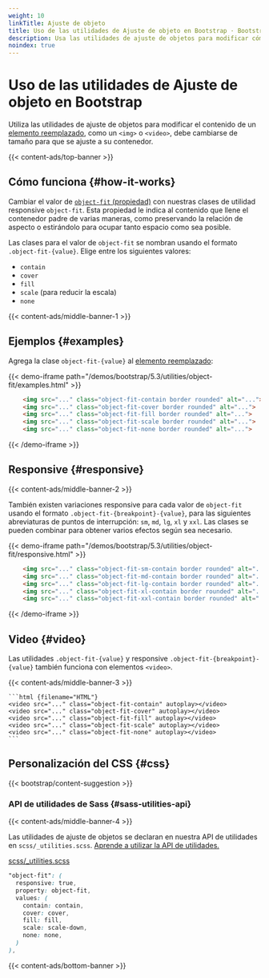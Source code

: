 ```yaml
---
weight: 10
linkTitle: Ajuste de objeto
title: Uso de las utilidades de Ajuste de objeto en Bootstrap · Bootstrap en Español v5.3
description: Usa las utilidades de ajuste de objetos para modificar cómo se debe cambiar el tamaño del contenido de un elemento reemplazado, como <img> o <video>, para que se ajuste a su contenedor.
noindex: true
---
```


# Uso de las utilidades de Ajuste de objeto en Bootstrap

Utiliza las utilidades de ajuste de objetos para modificar el contenido de un [elemento reemplazado](https://developer.mozilla.org/en-US/docs/Web/CSS/Replaced_element), como un `<img>` o `<video>`, debe cambiarse de tamaño para que se ajuste a su contenedor.

{{< content-ads/top-banner >}}

Cómo funciona {#how-it-works}
-------------------------------

Cambiar el valor de [`object-fit` (propiedad)](https://developer.mozilla.org/en-US/docs/Web/CSS/object-fit) con nuestras clases de utilidad responsive `object-fit`. Esta propiedad le indica al contenido que llene el contenedor padre de varias maneras, como preservando la relación de aspecto o estirándolo para ocupar tanto espacio como sea posible.

Las clases para el valor de `object-fit` se nombran usando el formato `.object-fit-{value}`. Elige entre los siguientes valores:

* `contain`
* `cover`
* `fill`
* `scale` (para reducir la escala)
* `none`

{{< content-ads/middle-banner-1 >}}

Ejemplos {#examples}
---------------------

Agrega la clase `object-fit-{value}` al [elemento reemplazado](https://developer.mozilla.org/en-US/docs/Web/CSS/Replaced_element):

{{< demo-iframe path="/demos/bootstrap/5.3/utilities/object-fit/examples.html" >}}
```html {filename="HTML"}
    <img src="..." class="object-fit-contain border rounded" alt="...">
    <img src="..." class="object-fit-cover border rounded" alt="...">
    <img src="..." class="object-fit-fill border rounded" alt="...">
    <img src="..." class="object-fit-scale border rounded" alt="...">
    <img src="..." class="object-fit-none border rounded" alt="...">
```
{{< /demo-iframe >}}

Responsive {#responsive}
-------------------------

{{< content-ads/middle-banner-2 >}}

También existen variaciones responsive para cada valor de `object-fit` usando el formato `.object-fit-{breakpoint}-{value}`, para las siguientes abreviaturas de puntos de interrupción: `sm`, `md`, `lg`, `xl` y `xxl`. Las clases se pueden combinar para obtener varios efectos según sea necesario.

{{< demo-iframe path="/demos/bootstrap/5.3/utilities/object-fit/responsive.html" >}}
```html {filename="HTML"}
    <img src="..." class="object-fit-sm-contain border rounded" alt="...">
    <img src="..." class="object-fit-md-contain border rounded" alt="...">
    <img src="..." class="object-fit-lg-contain border rounded" alt="...">
    <img src="..." class="object-fit-xl-contain border rounded" alt="...">
    <img src="..." class="object-fit-xxl-contain border rounded" alt="...">
```
{{< /demo-iframe >}}

Video {#video}
---------------

Las utilidades `.object-fit-{value}` y responsive `.object-fit-{breakpoint}-{value}` también funciona con elementos `<video>`.

{{< content-ads/middle-banner-3 >}}

    ```html {filename="HTML"}
    <video src="..." class="object-fit-contain" autoplay></video>
    <video src="..." class="object-fit-cover" autoplay></video>
    <video src="..." class="object-fit-fill" autoplay></video>
    <video src="..." class="object-fit-scale" autoplay></video>
    <video src="..." class="object-fit-none" autoplay></video>
    ```

Personalización del CSS {#css}
-----------

{{< bootstrap/content-suggestion >}}

### API de utilidades de Sass {#sass-utilities-api}

{{< content-ads/middle-banner-4 >}}

Las utilidades de ajuste de objetos se declaran en nuestra API de utilidades en `scss/_utilities.scss`. [Aprende a utilizar la API de utilidades.](/bootstrap/5.3/utilities/api/#using-the-api)

[scss/_utilities.scss](https://github.com/twbs/bootstrap/blob/v5.3.2/scss/_utilities.scss)

```scss {filename="scss/_utilities.scss"}
"object-fit": (
  responsive: true,
  property: object-fit,
  values: (
    contain: contain,
    cover: cover,
    fill: fill,
    scale: scale-down,
    none: none,
  )
),
```

{{< content-ads/bottom-banner >}}
